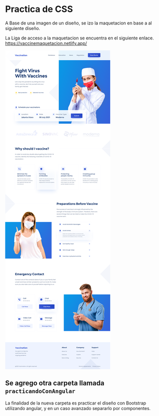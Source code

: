 # Practica de CSS

A Base de una imagen de un diseño, se izo la maquetacion en base a al siguiente diseño.

La Liga de acceso a la maquetacion se encuentra en el siguiente enlace. https://vaccinemaquetacion.netlify.app/

![img](image/README/1648138797244.png)

## Se agrego otra carpeta llamada `practicandoConAngular`
La finalidad de la nueva carpeta es practicar el diseño con Bootstrap
utilizando angular, y en un caso avanzado separarlo por componentes.